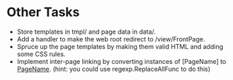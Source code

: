 Other Tasks
===========
<ul>
<li>Store templates in tmpl/ and page data in data/.</li>
<li>Add a handler to make the web root redirect to /view/FrontPage.</li>
<li>Spruce up the page templates by making them valid HTML and adding some CSS rules.</li>
<li>Implement inter-page linking by converting instances of [PageName] to 
<a href="/view/PageName">PageName</a>. (hint: you could use regexp.ReplaceAllFunc to do this)</li>
</ul>